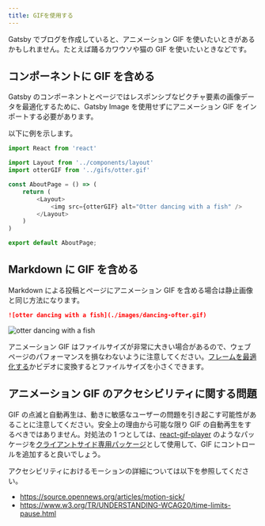 ```yaml
---
title: GIFを使用する
---
```


Gatsby でブログを作成していると、アニメーション GIF を使いたいときがあるかもしれません。たとえば踊るカワウソや猫の GIF を使いたいときなどです。

## コンポーネントに GIF を含める

Gatsby のコンポーネントとページではレスポンシブなピクチャ要素の画像データを最適化するために、Gatsby Image を使用せずにアニメーション GIF をインポートする必要があります。

以下に例を示します。

```jsx:title=pages/about.js
import React from 'react'

import Layout from '../components/layout'
import otterGIF from '../gifs/otter.gif'

const AboutPage = () => (
    return (
        <Layout>
            <img src={otterGIF} alt="Otter dancing with a fish" />
        </Layout>
    )
)

export default AboutPage;
```

## Markdown に GIF を含める

Markdown による投稿とページにアニメーション GIF を含める場合は静止画像と同じ方法になります。

```markdown
![otter dancing with a fish](./images/dancing-ofter.gif)
```

![otter dancing with a fish](./images/dancing-otter.gif)

アニメーション GIF はファイルサイズが非常に大きい場合があるので、ウェブページのパフォーマンスを損なわないように注意してください。[フレームを最適化する](https://skylilies.livejournal.com/244378.html)かビデオに変換するとファイルサイズを小さくできます。

## アニメーション GIF のアクセシビリティに関する問題

GIF の点滅と自動再生は、動きに敏感なユーザーの問題を引き起こす可能性があることに注意してください。安全上の理由から可能な限り GIF の自動再生をするべきではありません。対処法の 1 つとしては、[react-gif-player](https://www.npmjs.com/package/react-gif-player) のようなパッケージを[クライアントサイド専用パッケージ](/docs/using-client-side-only-packages/)として使用して、GIF にコントロールを追加すると良いでしょう。

アクセシビリティにおけるモーションの詳細については以下を参照してください。

- https://source.opennews.org/articles/motion-sick/
- https://www.w3.org/TR/UNDERSTANDING-WCAG20/time-limits-pause.html
